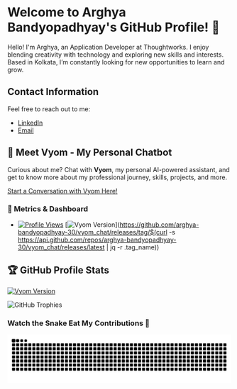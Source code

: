 # Welcome to Arghya Bandyopadhyay's GitHub Profile! 👋

Hello! I'm Arghya, an Application Developer at Thoughtworks. I enjoy blending creativity with technology and exploring new skills and interests. Based in Kolkata, I’m constantly looking for new opportunities to learn and grow.

## Contact Information
Feel free to reach out to me:
- [LinkedIn](https://www.linkedin.com/in/arghya-bandyopadhyay)
- [Email](mailto:arghya.bandyopadhyay.official1@gmail.com)

## 🤖 Meet Vyom - My Personal Chatbot

Curious about me? Chat with **Vyom**, my personal AI-powered assistant, and get to know more about my professional journey, skills, projects, and more.

[Start a Conversation with Vyom Here!](https://vyom-chatbot-app.onrender.com/)

### 🔢 Metrics & Dashboard
- [![Profile Views](https://komarev.com/ghpvc/?username=arghya-bandyopadhyay-30&color=blue)](https://vyom-chatbot-app.onrender.com)
[![Vyom Version](https://img.shields.io/github/v/tag/arghya-bandyopadhyay-30/vyom_chat?label=version&color=blue)](https://github.com/arghya-bandyopadhyay-30/vyom_chat/releases/tag/$(curl -s https://api.github.com/repos/arghya-bandyopadhyay-30/vyom_chat/releases/latest | jq -r .tag_name))


## 🏆 GitHub Profile Stats


[![Vyom Version](https://img.shields.io/github/v/tag/arghya-bandyopadhyay-30/vyom_chat?label=version&color=blue)](https://github.com/arghya-bandyopadhyay-30/vyom_chat/tags)

![GitHub Trophies](https://github-profile-trophy.vercel.app/?username=arghya-bandyopadhyay-30&theme=radical&row=1&column=6)

### Watch the Snake Eat My Contributions 🐍
![Snake animation](https://github.com/arghya-bandyopadhyay-30/arghya-bandyopadhyay-30/blob/output/github-contribution-grid-snake.svg)
